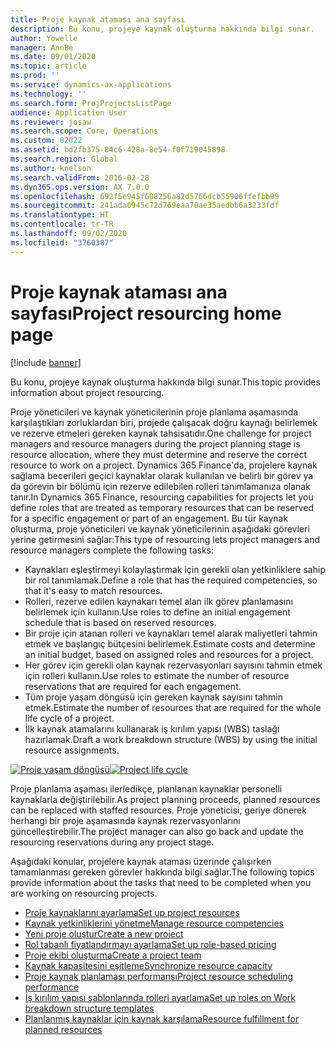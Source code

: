 ```yaml
---
title: Proje kaynak ataması ana sayfası
description: Bu konu, projeye kaynak oluşturma hakkında bilgi sunar.
author: Yowelle
manager: AnnBe
ms.date: 09/01/2020
ms.topic: article
ms.prod: ''
ms.service: dynamics-ax-applications
ms.technology: ''
ms.search.form: ProjProjectsListPage
audience: Application User
ms.reviewer: josaw
ms.search.scope: Core, Operations
ms.custom: 82022
ms.assetid: bd2fb375-84c6-428a-8e54-f0f719045898
ms.search.region: Global
ms.author: knelson
ms.search.validFrom: 2016-02-28
ms.dyn365.ops.version: AX 7.0.0
ms.openlocfilehash: 692f5e945f608256a82d5766dcb55906ffefbb99
ms.sourcegitcommit: 241ada0945c72d769eaa70ae35aedbb6a3233fdf
ms.translationtype: HT
ms.contentlocale: tr-TR
ms.lasthandoff: 09/02/2020
ms.locfileid: "3760387"
---
```

# <a name="project-resourcing-home-page"></a><span data-ttu-id="b3516-103">Proje kaynak ataması ana sayfası</span><span class="sxs-lookup"><span data-stu-id="b3516-103">Project resourcing home page</span></span>

[!include [banner](../includes/banner.md)]

<span data-ttu-id="b3516-104">Bu konu, projeye kaynak oluşturma hakkında bilgi sunar.</span><span class="sxs-lookup"><span data-stu-id="b3516-104">This topic provides information about project resourcing.</span></span>

<span data-ttu-id="b3516-105">Proje yöneticileri ve kaynak yöneticilerinin proje planlama aşamasında karşılaştıkları zorluklardan biri, projede çalışacak doğru kaynağı belirlemek ve rezerve etmeleri gereken kaynak tahsisatıdır.</span><span class="sxs-lookup"><span data-stu-id="b3516-105">One challenge for project managers and resource managers during the project planning stage is resource allocation, where they must determine and reserve the correct resource to work on a project.</span></span> <span data-ttu-id="b3516-106">Dynamics 365 Finance'da, projelere kaynak sağlama becerileri geçici kaynaklar olarak kullanılan ve belirli bir görev ya da görevin bir bölümü için rezerve edilebilen rolleri tanımlamanıza olanak tanır.</span><span class="sxs-lookup"><span data-stu-id="b3516-106">In Dynamics 365 Finance, resourcing capabilities for projects let you define roles that are treated as temporary resources that can be reserved for a specific engagement or part of an engagement.</span></span> <span data-ttu-id="b3516-107">Bu tür kaynak oluşturma, proje yöneticileri ve kaynak yöneticilerinin aşağıdaki görevleri yerine getirmesini sağlar:</span><span class="sxs-lookup"><span data-stu-id="b3516-107">This type of resourcing lets project managers and resource managers complete the following tasks:</span></span>

- <span data-ttu-id="b3516-108">Kaynakları eşleştirmeyi kolaylaştırmak için gerekli olan yetkinliklere sahip bir rol tanımlamak.</span><span class="sxs-lookup"><span data-stu-id="b3516-108">Define a role that has the required competencies, so that it's easy to match resources.</span></span>
- <span data-ttu-id="b3516-109">Rolleri, rezerve edilen kaynakarı temel alan ilk görev planlamasını belirlemek için kullanın.</span><span class="sxs-lookup"><span data-stu-id="b3516-109">Use roles to define an initial engagement schedule that is based on reserved resources.</span></span>
- <span data-ttu-id="b3516-110">Bir proje için atanan rolleri ve kaynakları temel alarak maliyetleri tahmin etmek ve başlangıç bütçesini belirlemek.</span><span class="sxs-lookup"><span data-stu-id="b3516-110">Estimate costs and determine an initial budget, based on assigned roles and resources for a project.</span></span>
- <span data-ttu-id="b3516-111">Her görev için gerekli olan kaynak rezervasyonları sayısını tahmin etmek için rolleri kullanın.</span><span class="sxs-lookup"><span data-stu-id="b3516-111">Use roles to estimate the number of resource reservations that are required for each engagement.</span></span>
- <span data-ttu-id="b3516-112">Tüm proje yaşam döngüsü için gereken kaynak sayısını tahmin etmek.</span><span class="sxs-lookup"><span data-stu-id="b3516-112">Estimate the number of resources that are required for the whole life cycle of a project.</span></span>
- <span data-ttu-id="b3516-113">İlk kaynak atamalarını kullanarak iş kırılım yapısı (WBS) taslağı hazırlamak.</span><span class="sxs-lookup"><span data-stu-id="b3516-113">Draft a work breakdown structure (WBS) by using the initial resource assignments.</span></span>

<span data-ttu-id="b3516-114">[![Proje yaşam döngüsü](./media/projectresourcing02-1024x812.jpg)](./media/projectresourcing02.jpg)</span><span class="sxs-lookup"><span data-stu-id="b3516-114">[![Project life cycle](./media/projectresourcing02-1024x812.jpg)](./media/projectresourcing02.jpg)</span></span>

<span data-ttu-id="b3516-115">Proje planlama aşaması ilerledikçe, planlanan kaynaklar personelli kaynaklarla değiştirilebilir.</span><span class="sxs-lookup"><span data-stu-id="b3516-115">As project planning proceeds, planned resources can be replaced with staffed resources.</span></span> <span data-ttu-id="b3516-116">Proje yöneticisi, geriye dönerek herhangi bir proje aşamasında kaynak rezervasyonlarını güncelleştirebilir.</span><span class="sxs-lookup"><span data-stu-id="b3516-116">The project manager can also go back and update the resourcing reservations during any project stage.</span></span>

<span data-ttu-id="b3516-117">Aşağıdaki konular, projelere kaynak ataması üzerinde çalışırken tamamlanması gereken görevler hakkında bilgi sağlar.</span><span class="sxs-lookup"><span data-stu-id="b3516-117">The following topics provide information about the tasks that need to be completed when you are working on resourcing projects.</span></span>

- [<span data-ttu-id="b3516-118">Proje kaynaklarını ayarlama</span><span class="sxs-lookup"><span data-stu-id="b3516-118">Set up project resources</span></span>](set-up-project-resources.md)
- [<span data-ttu-id="b3516-119">Kaynak yetkinliklerini yönetme</span><span class="sxs-lookup"><span data-stu-id="b3516-119">Manage resource competencies</span></span>](manage-resource-competencies.md)
- [<span data-ttu-id="b3516-120">Yeni proje oluştur</span><span class="sxs-lookup"><span data-stu-id="b3516-120">Create a new project</span></span>](create-new-project.md)
- [<span data-ttu-id="b3516-121">Rol tabanlı fiyatlandırmayı ayarlama</span><span class="sxs-lookup"><span data-stu-id="b3516-121">Set up role-based pricing</span></span>](set-up-role-based-pricing.md)
- [<span data-ttu-id="b3516-122">Proje ekibi oluşturma</span><span class="sxs-lookup"><span data-stu-id="b3516-122">Create a project team</span></span>](create-project-team.md)
- [<span data-ttu-id="b3516-123">Kaynak kapasitesini eşitleme</span><span class="sxs-lookup"><span data-stu-id="b3516-123">Synchronize resource capacity</span></span>](synchronize-resource-capacity.md)
- [<span data-ttu-id="b3516-124">Proje kaynak planlaması performansı</span><span class="sxs-lookup"><span data-stu-id="b3516-124">Project resource scheduling performance</span></span>](project-scheduling-performance.md)
- [<span data-ttu-id="b3516-125">İş kırılım yapısı şablonlarında rolleri ayarlama</span><span class="sxs-lookup"><span data-stu-id="b3516-125">Set up roles on Work breakdown structure templates</span></span>](set-up-roles-wbs-template.md)
- [<span data-ttu-id="b3516-126">Planlanmış kaynaklar için kaynak karşılama</span><span class="sxs-lookup"><span data-stu-id="b3516-126">Resource fulfillment for planned resources</span></span>](resource-fulfillment-planned-resources.md)
